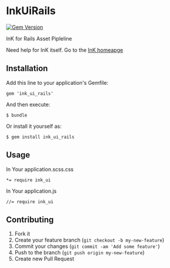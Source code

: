 # InkUiRails

[![Gem Version](https://badge.fury.io/rb/ink_ui_rails.png)](http://badge.fury.io/rb/ink_ui_rails)

InK for Rails Asset Pipleline

Need help for InK itself. Go to the [InK homeapge](http://ink.sapo.pt/)

## Installation

Add this line to your application's Gemfile:

    gem 'ink_ui_rails'

And then execute:

    $ bundle

Or install it yourself as:

    $ gem install ink_ui_rails

## Usage

In Your application.scss.css

    *= require ink_ui

In Your application.js

    //= require ink_ui

## Contributing

1. Fork it
2. Create your feature branch (`git checkout -b my-new-feature`)
3. Commit your changes (`git commit -am 'Add some feature'`)
4. Push to the branch (`git push origin my-new-feature`)
5. Create new Pull Request
